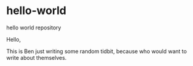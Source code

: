# hello-world
hello world repository

Hello,

This is Ben just writing some random tidbit, because who would want to write about themselves.
